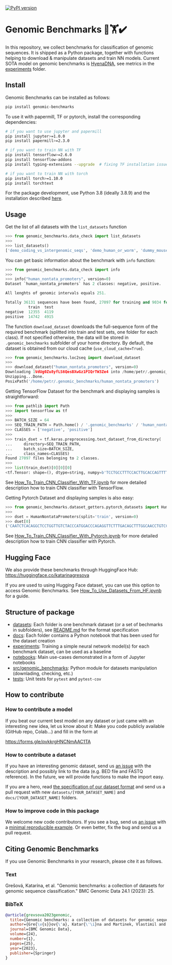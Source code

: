 [![PyPI version](https://badge.fury.io/py/genomic-benchmarks.svg)](https://badge.fury.io/py/genomic-benchmarks) 

# Genomic Benchmarks 🧬🏋️✔️

In this repository, we collect benchmarks for classification of genomic sequences. It is shipped as a Python package, together with functions helping to download & manipulate datasets and train NN models. Current SOTA model on genomic benchmarks is [HyenaDNA](https://github.com/HazyResearch/hyena-dna), see metrics in the [experiments](experiments/README.md#hyenadna) folder.


## Install

Genomic Benchmarks can be installed as follows:

```bash
pip install genomic-benchmarks
```

To use it with papermill, TF or pytorch, install the corresponding dependencies:

```bash
# if you want to use jupyter and papermill
pip install jupyter>=1.0.0
pip install papermill>=2.3.0

# if you want to train NN with TF
pip install tensorflow>=2.6.0
pip install tensorflow-addons
pip install typing-extensions --upgrade  # fixing TF installation issue

# if you want to train NN with torch
pip install torch>=1.10.0
pip install torchtext

```

For the package development, use Python 3.8 (ideally 3.8.9) and the installation described [here](README_devel.md).

## Usage
Get the list of all datasets with the `list_datasets` function

```python
>>> from genomic_benchmarks.data_check import list_datasets
>>> 
>>> list_datasets()
['demo_coding_vs_intergenomic_seqs', 'demo_human_or_worm', 'dummy_mouse_enhancers_ensembl', 'human_enhancers_cohn', 'human_enhancers_ensembl', 'human_ensembl_regulatory',  'human_nontata_promoters', 'human_ocr_ensembl']
```

You can get basic information about the benchmark with `info` function:

```python
>>> from genomic_benchmarks.data_check import info
>>> 
>>> info("human_nontata_promoters", version=0)
Dataset `human_nontata_promoters` has 2 classes: negative, positive.

All lenghts of genomic intervals equals 251.

Totally 36131 sequences have been found, 27097 for training and 9034 for testing.
          train  test
negative  12355  4119
positive  14742  4915
```

The function `download_dataset` downloads the full-sequence form of the required benchmark (splitted into train and test sets, one folder for each class). If not specified otherwise, the data will be stored in `.genomic_benchmarks` subfolder of your home directory. By default, the dataset is obtained from our cloud cache (`use_cloud_cache=True`). 

```python
>>> from genomic_benchmarks.loc2seq import download_dataset
>>> 
>>> download_dataset("human_nontata_promoters", version=0)
Downloading 1VdUg0Zu8yfLS6QesBXwGz1PIQrTW3Ze4 into /home/petr/.genomic_benchmarks/human_nontata_promoters.zip... Done.
Unzipping...Done.
PosixPath('/home/petr/.genomic_benchmarks/human_nontata_promoters')
```

Getting TensorFlow Dataset for the benchmark and displaying samples is straightforward: 

```python
>>> from pathlib import Path
>>> import tensorflow as tf
>>> 
>>> BATCH_SIZE = 64
>>> SEQ_TRAIN_PATH = Path.home() / '.genomic_benchmarks' / 'human_nontata_promoters' / 'train'
>>> CLASSES = ['negative', 'positive']
>>> 
>>> train_dset = tf.keras.preprocessing.text_dataset_from_directory(
...     directory=SEQ_TRAIN_PATH,
...     batch_size=BATCH_SIZE,
...     class_names=CLASSES)
Found 27097 files belonging to 2 classes.
>>> 
>>> list(train_dset)[0][0][0]
<tf.Tensor: shape=(), dtype=string, numpy=b'TCCTGCCTTTCCACTTGCACCAGTTTTCCCACCCCAGCCTCAGGGCGGGGCTGCCTCGTCACTTGTCTCGGGGCAGATCTGCCCTACACACGTTAGCGCCGCGCGCAAAGCAGCCCCGCAGCACCCAGGCGCCTCCTGGCGGCGCCGCGAAGGGGCGGGGCTGTCGGCTGCGCGTTGTGCGCTGTCCCAGGTTGGAAACCAGTGCCCCAGGCGGCGAGGAGAGCGGTGCCTTGCAGGGATGCTGCGGGCGG'>
```
See [How_To_Train_CNN_Classifier_With_TF.ipynb](notebooks/How_To_Train_CNN_Classifier_With_TF.ipynb) for more detailed description how to train CNN classifier with TensorFlow.

Getting Pytorch Dataset and displaying samples is also easy:
```python
>>> from genomic_benchmarks.dataset_getters.pytorch_datasets import HumanNontataPromoters
>>> 
>>> dset = HumanNontataPromoters(split='train', version=0)
>>> dset[0]
('CAATCTCACAGGCTCCTGGTTGTCTACCCATGGACCCAGAGGTTCTTTGACAGCTTTGGCAACCTGTCCTCTGCCTCTGCCATCATGGGCAACCCCAAAGTCAAGGCACATGGCAAGAAGGTGCTGACTTCCTTGGGAGATGCCATAAAGCACCTGGATGATCTCAAGGGCACCTTTGCCCAGCTGAGTGAACTGCACTGTGACAAGCTGCATGTGGATCCTGAGAACTTCAAGGTGAGTCCAGGAGATGT', 0)
```
See [How_To_Train_CNN_Classifier_With_Pytorch.ipynb](notebooks/How_To_Train_CNN_Classifier_With_Pytorch.ipynb) for more detailed description how to train CNN classifier with Pytorch.

## Hugging Face

We also provide these benchmarks through HuggingFace Hub: https://huggingface.co/katarinagresova

If you are used to using Hugging Face dataset, you can use this option to access Genomic Benchmarks. See [How_To_Use_Datasets_From_HF.ipynb](notebooks/How_To_Use_Datasets_From_HF.ipynb) for a guide.

## Structure of package

  * [datasets](datasets/): Each folder is one benchmark dataset (or a set of bechmarks in subfolders), see [README.md](datasets/README.md) for the format specification
  * [docs](docs/): Each folder contains a Python notebook that has been used for the dataset creation
  * [experiments](experiments/): Training a simple neural network model(s) for each benchmark dataset, can be used as a baseline
  * [notebooks](notebooks/): Main use-cases demonstrated in a form of Jupyter notebooks 
  * [src/genomic_benchmarks](src/genomic_benchmarks/): Python module for datasets manipulation (downlading, checking, etc.)
  * [tests](tests/): Unit tests for `pytest` and `pytest-cov`

## How to contribute

### How to contribute a model

If you beat our current best model on any dataset or just came with an interesting new idea, let us know about it: Make you code publicly available (GitHub repo, Colab...) and fill in the form at

https://forms.gle/pvkkrgHNCNmAAC1TA

### How to contribute a dataset

If you have an interesting genomic dataset, send us [an issue](https://github.com/ML-Bioinfo-CEITEC/genomic_benchmarks/issues) with the description and possibly link to the data (e.g. BED file and FASTQ reference). In the future, we will provide functions to make the import easy. 

If you are a hero, read [the specification of our dataset format](https://github.com/ML-Bioinfo-CEITEC/genomic_benchmarks/tree/main/datasets) and send us a pull request with new `datasets/[YOUR_DATASET_NAME]` and `docs/[YOUR_DATASET_NAME]` folders.

### How to improve code in this package

We welcome new code contributors. If you see a bug, send us [an issue](https://github.com/ML-Bioinfo-CEITEC/genomic_benchmarks/issues) with a [minimal reproducible example](https://stackoverflow.com/help/minimal-reproducible-example). Or even better, fix the bug and send us a pull request. 

## Citing Genomic Benchmarks

If you use Genomic Benchmarks in your research, please cite it as follows.

### Text

Grešová, Katarína, et al. "Genomic benchmarks: a collection of datasets for genomic sequence classification." BMC Genomic Data 24.1 (2023): 25.

### BibTeX

```bib
@article{grevsova2023genomic,
  title={Genomic benchmarks: a collection of datasets for genomic sequence classification},
  author={Gre{\v{s}}ov{\'a}, Katar{\'\i}na and Martinek, Vlastimil and {\v{C}}ech{\'a}k, David and {\v{S}}ime{\v{c}}ek, Petr and Alexiou, Panagiotis},
  journal={BMC Genomic Data},
  volume={24},
  number={1},
  pages={25},
  year={2023},
  publisher={Springer}
}
```
